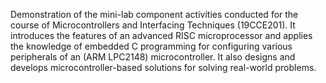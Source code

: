 Demonstration of the mini-lab component activities conducted for the course of Microcontrollers and Interfacing Techniques (19CCE201). It introduces the features of an advanced RISC microprocessor and applies the knowledge of embedded C programming for configuring various peripherals of an (ARM LPC2148) microcontroller. It also designs and develops microcontroller-based solutions for solving real-world problems.
